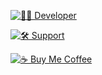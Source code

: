 [![👨‍💻 Developer](https://img.shields.io/badge/Developer-Javiel-blue?style=for-the-badge&logo=github)](https://github.com/Smilemodds)

[![🛠 Support](https://img.shields.io/badge/Support-Help%20Center-green?style=for-the-badge&logo=googlesheets)](https://wa.me/254107065646)

[![☕ Buy Me Coffee](https://img.shields.io/badge/Buy%20Me%20a%20Coffee-Donate-ffdd00?style=for-the-badge&logo=buymeacoffee)](https://www.buymeacoffee.com/yourname)
